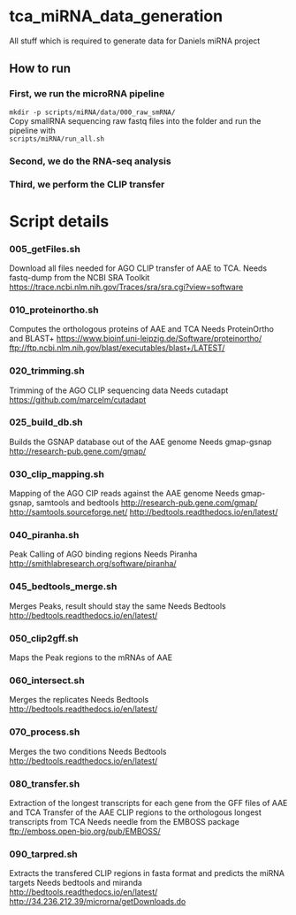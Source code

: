 # tca_miRNA_data_generation
All stuff which is required to generate data for Daniels miRNA project

## How to run
### First, we run the microRNA pipeline
`mkdir -p scripts/miRNA/data/000_raw_smRNA/`<br />
Copy smallRNA sequencing raw fastq files into the folder and run the pipeline with <br />
`scripts/miRNA/run_all.sh`<br />
### Second, we do the RNA-seq analysis

### Third, we perform the CLIP transfer


# Script details
### 005_getFiles.sh
Download all files needed for AGO CLIP transfer of AAE to TCA.
Needs fastq-dump from the NCBI SRA Toolkit
https://trace.ncbi.nlm.nih.gov/Traces/sra/sra.cgi?view=software

### 010_proteinortho.sh
Computes the orthologous proteins of AAE and TCA
Needs ProteinOrtho and BLAST+
https://www.bioinf.uni-leipzig.de/Software/proteinortho/
ftp://ftp.ncbi.nlm.nih.gov/blast/executables/blast+/LATEST/

### 020_trimming.sh
Trimming of the AGO CLIP sequencing data
Needs cutadapt
https://github.com/marcelm/cutadapt

### 025_build_db.sh
Builds the GSNAP database out of the AAE genome
Needs gmap-gsnap
http://research-pub.gene.com/gmap/

### 030_clip_mapping.sh
Mapping of the AGO CIP reads against the AAE genome
Needs gmap-gsnap, samtools and bedtools
http://research-pub.gene.com/gmap/
http://samtools.sourceforge.net/
http://bedtools.readthedocs.io/en/latest/

### 040_piranha.sh
Peak Calling of AGO binding regions
Needs Piranha
http://smithlabresearch.org/software/piranha/

### 045_bedtools_merge.sh
Merges Peaks, result should stay the same
Needs Bedtools
http://bedtools.readthedocs.io/en/latest/

### 050_clip2gff.sh
Maps the Peak regions to the mRNAs of AAE

### 060_intersect.sh
Merges the replicates
Needs Bedtools
http://bedtools.readthedocs.io/en/latest/

### 070_process.sh
Merges the two conditions
Needs Bedtools
http://bedtools.readthedocs.io/en/latest/

### 080_transfer.sh
Extraction of the longest transcripts for each gene from the GFF files of AAE and TCA
Transfer of the AAE CLIP regions to the orthologous longest transcripts from TCA
Needs needle from the EMBOSS package
ftp://emboss.open-bio.org/pub/EMBOSS/


### 090_tarpred.sh
Extracts the transfered CLIP regions in fasta format and predicts the miRNA targets
Needs bedtools and miranda
http://bedtools.readthedocs.io/en/latest/
http://34.236.212.39/microrna/getDownloads.do


